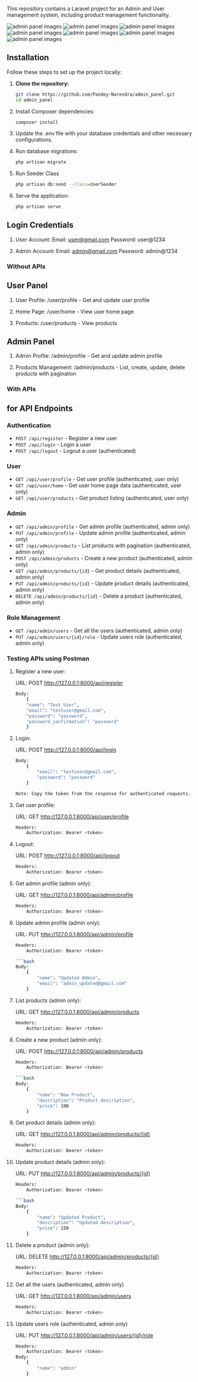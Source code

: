 
This repository contains a Laravel project for an Admin and User management system, including product management functionality.

![admin panel images](data/admin_panel.png)
![admin panel images](data/admin_panel-1.png)
![admin panel images](data/admin_panel-2.png)
![admin panel images](data/admin_panel-3.png)
![admin panel images](data/admin_panel-4.png)
![admin panel images](data/admin_panel-5.png)
![admin panel images](data/admin_panel-6.png)

## Installation

Follow these steps to set up the project locally:

1. **Clone the repository:**

   ```bash
   git clone https://github.com/Pandey-Narendra/admin_panel.git
   cd admin_panel

2. Install Composer dependencies:

    ```bash
    composer install

3. Update the .env file with your database credentials and other necessary configurations.

4. Run database migrations:

    ```bash
    php artisan migrate

5. Run Seeder Class
    ```bash
    php artisan db:seed --class=UserSeeder

6. Serve the application:

    ```bash
    php artisan serve

## Login Credentials

1.  User Account:
    Email: user@gmail.com
    Password: user@1234

2.  Admin Account:
    Email: admin@gmail.com
    Password: admin@1234


### Without APIs

## User Panel

1. User Profile: 
    /user/profile - Get and update user profile

2. Home Page:
    /user/home - View user home page

3. Products:
    /user/products - View products

## Admin Panel

1. Admin Profile:
    /admin/profile - Get and update admin profile

2. Products Management:
    /admin/products - List, create, update, delete products with pagination

###  With APIs

## for API Endpoints

### Authentication

- `POST /api/register` - Register a new user
- `POST /api/login` - Login a user
- `POST /api/logout` - Logout a user (authenticated)

### User

- `GET /api/user/profile` - Get user profile (authenticated, user only)
- `GET /api/user/home` - Get user home page data (authenticated, user only)
- `GET /api/user/products` - Get product listing (authenticated, user only)

### Admin

- `GET /api/admin/profile` - Get admin profile (authenticated, admin only)
- `PUT /api/admin/profile` - Update admin profile (authenticated, admin only)
- `GET /api/admin/products` - List products with pagination (authenticated, admin only)
- `POST /api/admin/products` - Create a new product (authenticated, admin only)
- `GET /api/admin/products/{id}` - Get product details (authenticated, admin only)
- `PUT /api/admin/products/{id}` - Update product details (authenticated, admin only)
- `DELETE /api/admin/products/{id}` - Delete a product (authenticated, admin only)

### Role Management 

- `GET /api/admin/users` - Get all the users (authenticated, admin only)
- `PUT /api/admin/users/{id}/role` - Update users role (authenticated, admin only)

### Testing APIs using Postman

1. Register a new user:

    URL: POST http://127.0.0.1:8000/api/register
    
    ```bash
    Body: 
        {
        "name": "Test User",
        "email": "testuser@gmail.com",
        "password": "password",
        "password_confirmation": "password"
        }

2. Login:

    URL: POST http://127.0.0.1:8000/api/login

    ```bash
    Body:
        {
            "email": "testuser@gmail.com",
            "password": "password"
        }

   Note: Copy the token from the response for authenticated requests.

3. Get user profile:

    URL: GET http://127.0.0.1:8000/api/user/profile

    ```bash
    Headers:
        Authorization: Bearer <token>


4. Logout:

    URL: POST http://127.0.0.1:8000/api/logout

    ```bash
    Headers:
        Authorization: Bearer <token>


5. Get admin profile (admin only):

    URL: GET http://127.0.0.1:8000/api/admin/profile

    ```bash
    Headers:
        Authorization: Bearer <token>

6. Update admin profile (admin only):

    URL: PUT http://127.0.0.1:8000/api/admin/profile

    ```bash
    Headers:
        Authorization: Bearer <token>

    ```bash
    Body:
        {
            "name": "Updated Admin",
            "email": "admin_updated@gmail.com"
        }

7. List products (admin only):

    URL: GET http://127.0.0.1:8000/api/admin/products

    ```bash
    Headers:
        Authorization: Bearer <token>

8. Create a new product (admin only):

    URL: POST http://127.0.0.1:8000/api/admin/products

    ```bash
    Headers:
        Authorization: Bearer <token>

    ```bash
    Body:
        {
            "name": "New Product",
            "description": "Product description",
            "price": 100
        }

9. Get product details (admin only):

    URL: GET http://127.0.0.1:8000/api/admin/products/{id}

    ```bash
    Headers:
        Authorization: Bearer <token>

10. Update product details (admin only):

    URL: PUT http://127.0.0.1:8000/api/admin/products/{id}

    ```bash
    Headers:
        Authorization: Bearer <token>

    ```bash
    Body:
        {
            "name": "Updated Product",
            "description": "Updated description",
            "price": 150
        }

11. Delete a product (admin only):

    URL: DELETE http://127.0.0.1:8000/api/admin/products/{id}

    ```bash
    Headers:
        Authorization: Bearer <token>

12. Get all the users (authenticated, admin only)

    URL: GET http://127.0.0.1:8000/api/admin/users

    ```bash
    Headers:
        Authorization: Bearer <token>

13. Update users role (authenticated, admin only)

    URL: PUT http://127.0.0.1:8000/api/admin/users/{id}/role

    ```bash
    Headers:
        Authorization: Bearer <token>
    Body:
        {
            "name": "admin"
        }